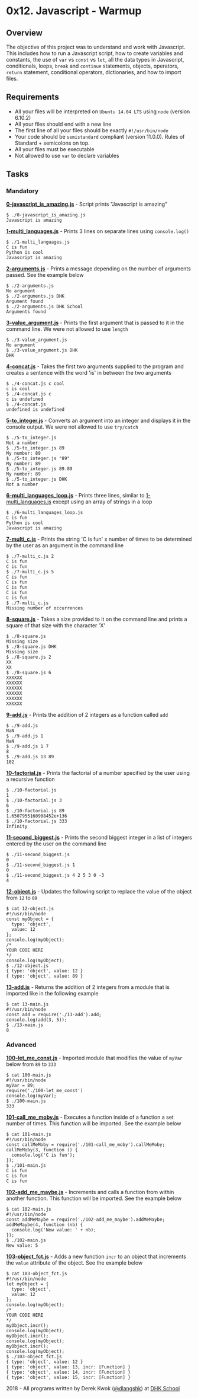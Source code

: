 # 0x12. Javascript - Warmup

## Overview
The objective of this project was to understand and work with Javascript. This includes how to run a Javascript script, how to create variables and constants, the use of `var` vs `const` vs `let`, all the data types in Javascript, conditionals, loops, `break` and `continue` statements, objects, operators, `return` statement, conditional operators, dictionaries, and how to import files.

## Requirements
* All your files will be interpreted on `Ubuntu 14.04 LTS` using `node` (version 6.10.2)
* All your files should end with a new line
* The first line of all your files should be exactly `#!/usr/bin/node`
* Your code should be `semistandard` compliant (version 11.0.0). Rules of Standard + semicolons on top.
* All your files must be executable
* Not allowed to use `var` to declare variables

## Tasks
### Mandatory
**[0-javascript_is_amazing.js](0-javascript_is_amazing.js)** - Script prints "Javascript is amazing"
```
$ ./0-javascript_is_amazing.js 
Javascript is amazing
```

**[1-multi_languages.js](1-multi_languages.js)** - Prints 3 lines on separate lines using `console.log()`
```
$ ./1-multi_languages.js 
C is fun
Python is cool
Javascript is amazing
```

**[2-arguments.js](2-arguments.js)** - Prints a message depending on the number of arguments passed. See the example below
```
$ ./2-arguments.js 
No argument
$ ./2-arguments.js DHK
Argument found
$ ./2-arguments.js DHK School
Arguments found
```

**[3-value_argument.js](3-value_argument.js)** - Prints the first argument that is passed to it in the command line. We were not allowed to use `length`
```
$ ./3-value_argument.js 
No argument
$ ./3-value_argument.js DHK
DHK
```

**[4-concat.js](4-concat.js)** - Takes the first two arguments supplied to the program and creates a sentence with the word 'is' in between the two arguments
```
$ ./4-concat.js c cool
c is cool
$ ./4-concat.js c 
c is undefined
$ ./4-concat.js
undefined is undefined
```

**[5-to_integer.js](5-to_integer.js)** - Converts an argument into an integer and displays it in the console output. We were not allowed to use `try/catch`
```
$ ./5-to_integer.js 
Not a number
$ ./5-to_integer.js 89
My number: 89
$ ./5-to_integer.js "89"
My number: 89
$ ./5-to_integer.js 89.89
My number: 89
$ ./5-to_integer.js DHK
Not a number
```

**[6-multi_languages_loop.js](6-multi_languages_loop.js)** - Prints three lines, similar to [1-multi_languages.js](1-multi_languages.js) except using an array of strings in a loop
```
$ ./6-multi_languages_loop.js 
C is fun
Python is cool
Javascript is amazing
```

**[7-multi_c.js](7-multi_c.js)** - Prints the string 'C is fun' x number of times to be determined by the user as an argument in the command line
```
$ ./7-multi_c.js 2
C is fun
C is fun
$ ./7-multi_c.js 5
C is fun
C is fun
C is fun
C is fun
C is fun
$ ./7-multi_c.js 
Missing number of occurrences
```

**[8-square.js](8-square.js)** - Takes a size provided to it on the command line and prints a square of that size with the character 'X'
```
$ ./8-square.js
Missing size
$ ./8-square.js DHK
Missing size
$ ./8-square.js 2
XX
XX
$ ./8-square.js 6
XXXXXX
XXXXXX
XXXXXX
XXXXXX
XXXXXX
XXXXXX
```

**[9-add.js](9-add.js)** - Prints the addition of 2 integers as a function called `add`
```
$ ./9-add.js 
NaN
$ ./9-add.js 1
NaN
$ ./9-add.js 1 7
8
$ ./9-add.js 13 89
102
```

**[10-factorial.js](10-factorial.js)** - Prints the factorial of a number specified by the user using a recursive function
```
$ ./10-factorial.js 
1
$ ./10-factorial.js 3
6
$ ./10-factorial.js 89
1.6507955160908452e+136
$ ./10-factorial.js 333
Infinity
```

**[11-second_biggest.js](11-second_biggest.js)** - Prints the second biggest integer in a list of integers entered by the user on the command line
```
$ ./11-second_biggest.js 
0
$ ./11-second_biggest.js 1
0
$ ./11-second_biggest.js 4 2 5 3 0 -3
4
```

**[12-object.js](12-object.js)** - Updates the following script to replace the value of the object from `12` to `89`
```
$ cat 12-object.js
#!/usr/bin/node
const myObject = {
  type: 'object',
  value: 12
};
console.log(myObject);
/*
YOUR CODE HERE
*/
console.log(myObject);
$ ./12-object.js
{ type: 'object', value: 12 }
{ type: 'object', value: 89 }
```

**[13-add.js](13-add.js)** - Returns the addition of 2 integers from a module that is imported like in the following example
```
$ cat 13-main.js
#!/usr/bin/node
const add = require('./13-add').add;
console.log(add(3, 5));
$ ./13-main.js
8
```

### Advanced
**[100-let_me_const.js](100-let_me_const.js)** - Imported module that modifies the value of `myVar` below from `89` to `333`
```
$ cat 100-main.js
#!/usr/bin/node
myVar = 89;
require('./100-let_me_const')
console.log(myVar);
$ ./100-main.js
333
```

**[101-call_me_moby.js](101-call_me_moby.js)** - Executes a function inside of a function a set number of times. This function will be imported. See the example below
```
$ cat 101-main.js
#!/usr/bin/node
const callMeMoby = require('./101-call_me_moby').callMeMoby;
callMeMoby(3, function () {
  console.log('C is fun');
});
$ ./101-main.js
C is fun
C is fun
C is fun
```

**[102-add_me_maybe.js](102-add_me_maybe.js)** - Increments and calls a function from within another function. This function will be imported. See the example below
```
$ cat 102-main.js
#!/usr/bin/node
const addMeMaybe = require('./102-add_me_maybe').addMeMaybe;
addMeMaybe(4, function (nb) {
  console.log('New value: ' + nb);
});
$ ./102-main.js
New value: 5
```

**[103-object_fct.js](103-object_fct.js)** - Adds a new function `incr` to an object that increments the `value` attribute of the object. See the example below
```
$ cat 103-object_fct.js
#!/usr/bin/node
let myObject = {
  type: 'object',
  value: 12
};
console.log(myObject);
/*
YOUR CODE HERE
*/
myObject.incr();
console.log(myObject);
myObject.incr();
console.log(myObject);
myObject.incr();
console.log(myObject);
$ ./103-object_fct.js 
{ type: 'object', value: 12 }
{ type: 'object', value: 13, incr: [Function] }
{ type: 'object', value: 14, incr: [Function] }
{ type: 'object', value: 15, incr: [Function] }
```

2018 - All programs written by Derek Kwok ([@dlangshk](https://twitter.com/dlangshk)) at [DHK School](https://www.dhkschool.com/)
